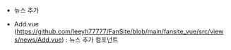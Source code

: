 * 뉴스 추가
- Add.vue (<https://github.com/leeyh77777/FanSite/blob/main/fansite_vue/src/views/news/Add.vue>)
: 뉴스 추가 컴포넌트

